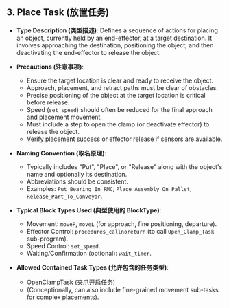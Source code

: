 ## 3. Place Task (放置任务)

- **Type Description (类型描述)**:
  Defines a sequence of actions for placing an object, currently held by an end-effector, at a target destination. It involves approaching the destination, positioning the object, and then deactivating the end-effector to release the object.

- **Precautions (注意事项)**:

  - Ensure the target location is clear and ready to receive the object.
  - Approach, placement, and retract paths must be clear of obstacles.
  - Precise positioning of the object at the target location is critical before release.
  - Speed (`set_speed`) should often be reduced for the final approach and placement movement.
  - Must include a step to open the clamp (or deactivate effector) to release the object.
  - Verify placement success or effector release if sensors are available.

- **Naming Convention (取名原理)**:

  - Typically includes "Put", "Place", or "Release" along with the object's name and optionally its destination.
  - Abbreviations should be consistent.
  - Examples: `Put_Bearing_In_RMC`, `Place_Assembly_On_Pallet`, `Release_Part_To_Conveyor`.

- **Typical Block Types Used (典型使用的 BlockType)**:

  - Movement: `moveP`, `moveL` (for approach, fine positioning, departure).
  - Effector Control: `procedures_callnoreturn` (to call `Open_Clamp_Task` sub-program).
  - Speed Control: `set_speed`.
  - Waiting/Confirmation (optional): `wait_timer`.

- **Allowed Contained Task Types (允许包含的任务类型)**:
  - OpenClampTask (夹爪开启任务)
  - (Conceptionally, can also include fine-grained movement sub-tasks for complex placements).

